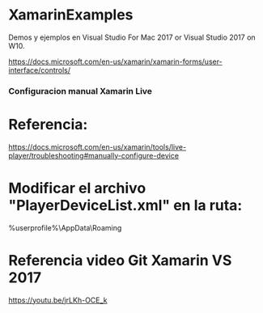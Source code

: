 # XamarinExamples
Demos y ejemplos en Visual Studio For Mac 2017 or Visual Studio 2017 on W10.




https://docs.microsoft.com/en-us/xamarin/xamarin-forms/user-interface/controls/

### Configuracion manual Xamarin Live
# Referencia:
https://docs.microsoft.com/en-us/xamarin/tools/live-player/troubleshooting#manually-configure-device

# Modificar el archivo "PlayerDeviceList.xml" en la ruta: 
  %userprofile%\AppData\Roaming


# Referencia video Git Xamarin VS 2017
https://youtu.be/jrLKh-OCE_k

